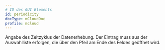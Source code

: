 ```yaml
---
# ID des GUI Elements
id: periodicity
docType: mCloudDoc
profile: mcloud
---
```


Angabe des Zeitzyklus der Datenerhebung. Der Eintrag muss aus der Auswahlliste erfolgen, die über den Pfeil am Ende des Feldes geöffnet wird.
